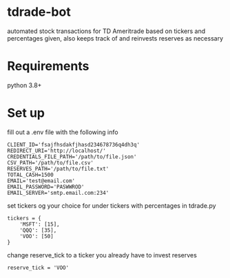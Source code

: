 # tdrade-bot
automated stock transactions for TD Ameritrade based on tickers and percentages given, also keeps track of and reinvests reserves as necessary

# Requirements
python 3.8+

# Set up
fill out a .env file with the following info
```
CLIENT_ID='fsajfhsdakfjhasd234678736q4dh3q'
REDIRECT_URI='http://localhost/'
CREDENTIALS_FILE_PATH='/path/to/file.json'
CSV_PATH='/path/to/file.csv'
RESERVES_PATH='/path/to/file.txt'
TOTAL_CASH=1500
EMAIL='test@email.com'
EMAIL_PASSWORD='PASWWROD'
EMAIL_SERVER='smtp.email.com:234'

```
set tickers og your choice for under tickers with percentages in tdrade.py
```
tickers = { 
	'MSFT': [15], 
	'QQQ': [35],
	'VOO': [50]
}
```

change reserve_tick to a ticker you already have to invest reserves
```
reserve_tick = 'VOO'
```